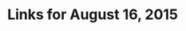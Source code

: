 ---
layout: links
title: Links for August 16, 2015
category: links
articles:
 - title: 'Inside Amazon: Wrestling Big Ideas in a Bruising Workplace - Jodi Kantor and David Streitfeld (NYT)'
   url: 'http://www.nytimes.com/2015/08/16/technology/inside-amazon-wrestling-big-ideas-in-a-bruising-workplace.html'
 - title: 'Should Facebook be paying us? - Joshua Gans'
   url: 'http://www.digitopoly.org/2015/08/15/should-facebook-be-paying-us/'
 - title: 'Developers Who Can Build Things from Scratch – Aaron Stannard'
   url: 'http://www.aaronstannard.com/engineers-from-scratch/'
---